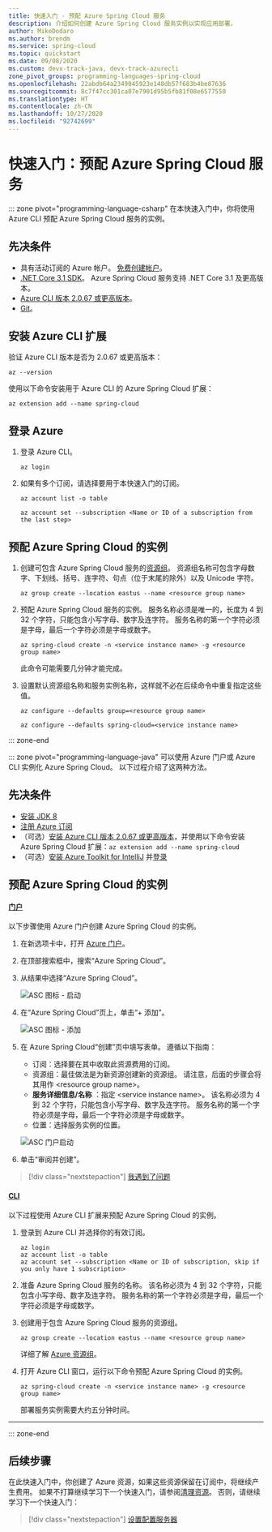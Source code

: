 ```yaml
---
title: 快速入门 - 预配 Azure Spring Cloud 服务
description: 介绍如何创建 Azure Spring Cloud 服务实例以实现应用部署。
author: MikeDodaro
ms.author: brendm
ms.service: spring-cloud
ms.topic: quickstart
ms.date: 09/08/2020
ms.custom: devx-track-java, devx-track-azurecli
zone_pivot_groups: programming-languages-spring-cloud
ms.openlocfilehash: 22abdb64a2349045923e148db57f683b4be87636
ms.sourcegitcommit: 8c7f47cc301ca07e7901d95b5fb81f08e6577550
ms.translationtype: HT
ms.contentlocale: zh-CN
ms.lasthandoff: 10/27/2020
ms.locfileid: "92742699"
---
```

# <a name="quickstart-provision-azure-spring-cloud-service"></a>快速入门：预配 Azure Spring Cloud 服务

::: zone pivot="programming-language-csharp"
在本快速入门中，你将使用 Azure CLI 预配 Azure Spring Cloud 服务的实例。

## <a name="prerequisites"></a>先决条件

* 具有活动订阅的 Azure 帐户。 [免费创建帐户](https://azure.microsoft.com/free/?WT.mc_id=A261C142F)。
* [.NET Core 3.1 SDK](https://dotnet.microsoft.com/download/dotnet-core/3.1)。 Azure Spring Cloud 服务支持 .NET Core 3.1 及更高版本。
* [Azure CLI 版本 2.0.67 或更高版本](/cli/azure/install-azure-cli?preserve-view=true&view=azure-cli-latest)。
* [Git](https://git-scm.com/)。

## <a name="install-azure-cli-extension"></a>安装 Azure CLI 扩展

验证 Azure CLI 版本是否为 2.0.67 或更高版本：

```azurecli
az --version
```

使用以下命令安装用于 Azure CLI 的 Azure Spring Cloud 扩展：

```azurecli
az extension add --name spring-cloud
```

## <a name="log-in-to-azure"></a>登录 Azure

1. 登录 Azure CLI。

    ```azurecli
    az login
    ```

1. 如果有多个订阅，请选择要用于本快速入门的订阅。

   ```azurecli
   az account list -o table
   ```

   ```azurecli
   az account set --subscription <Name or ID of a subscription from the last step>
   ```

## <a name="provision-an-instance-of-azure-spring-cloud"></a>预配 Azure Spring Cloud 的实例

1. 创建可包含 Azure Spring Cloud 服务的[资源组](../azure-resource-manager/management/overview.md)。 资源组名称可包含字母数字、下划线、括号、连字符、句点（位于末尾的除外）以及 Unicode 字符。

   ```azurecli
   az group create --location eastus --name <resource group name>
   ```

1. 预配 Azure Spring Cloud 服务的实例。 服务名称必须是唯一的，长度为 4 到 32 个字符，只能包含小写字母、数字及连字符。 服务名称的第一个字符必须是字母，最后一个字符必须是字母或数字。

    ```azurecli
    az spring-cloud create -n <service instance name> -g <resource group name>
    ```

    此命令可能需要几分钟才能完成。

1. 设置默认资源组名称和服务实例名称，这样就不必在后续命令中重复指定这些值。

   ```azurecli
   az configure --defaults group=<resource group name>
   ```

   ```azurecli
   az configure --defaults spring-cloud=<service instance name>
   ```
::: zone-end

::: zone pivot="programming-language-java"
可以使用 Azure 门户或 Azure CLI 实例化 Azure Spring Cloud。  以下过程介绍了这两种方法。
## <a name="prerequisites"></a>先决条件

* [安装 JDK 8](/java/azure/jdk/?preserve-view=true&view=azure-java-stable)
* [注册 Azure 订阅](https://azure.microsoft.com/free/)
* （可选）[安装 Azure CLI 版本 2.0.67 或更高版本](/cli/azure/install-azure-cli?preserve-view=true&view=azure-cli-latest)，并使用以下命令安装 Azure Spring Cloud 扩展：`az extension add --name spring-cloud`
* （可选）[安装 Azure Toolkit for IntelliJ](https://plugins.jetbrains.com/plugin/8053-azure-toolkit-for-intellij/) 并[登录](/azure/developer/java/toolkit-for-intellij/create-hello-world-web-app#installation-and-sign-in)

## <a name="provision-an-instance-of-azure-spring-cloud"></a>预配 Azure Spring Cloud 的实例

#### <a name="portal"></a>[门户](#tab/Azure-portal)

以下步骤使用 Azure 门户创建 Azure Spring Cloud 的实例。

1. 在新选项卡中，打开 [Azure 门户](https://ms.portal.azure.com/)。 

2. 在顶部搜索框中，搜索“Azure Spring Cloud”。

3. 从结果中选择“Azure Spring Cloud”。

    ![ASC 图标 - 启动](media/spring-cloud-quickstart-launch-app-portal/find-spring-cloud-start.png)

4. 在“Azure Spring Cloud”页上，单击“+ 添加”。

    ![ASC 图标 - 添加](media/spring-cloud-quickstart-launch-app-portal/spring-cloud-add.png)

5. 在 Azure Spring Cloud“创建”页中填写表单。  遵循以下指南：
    - 订阅：选择要在其中收取此资源费用的订阅。
    - 资源组：最佳做法是为新资源创建新的资源组。 请注意，后面的步骤会将其用作 \<resource group name\>。
    - **服务详细信息/名称** ：指定 \<service instance name\>。  该名称必须为 4 到 32 个字符，只能包含小写字母、数字及连字符。  服务名称的第一个字符必须是字母，最后一个字符必须是字母或数字。
    - 位置：选择服务实例的位置。

    ![ASC 门户启动](media/spring-cloud-quickstart-launch-app-portal/portal-start.png)

6. 单击“审阅并创建”。

> [!div class="nextstepaction"]
> [我遇到了问题](https://www.research.net/r/javae2e?tutorial=asc-cli-quickstart&step=public-endpoint)

#### <a name="cli"></a>[CLI](#tab/Azure-CLI)

以下过程使用 Azure CLI 扩展来预配 Azure Spring Cloud 的实例。

1. 登录到 Azure CLI 并选择你的有效订阅。

    ```azurecli
    az login
    az account list -o table
    az account set --subscription <Name or ID of subscription, skip if you only have 1 subscription>
    ```

1. 准备 Azure Spring Cloud 服务的名称。  该名称必须为 4 到 32 个字符，只能包含小写字母、数字及连字符。  服务名称的第一个字符必须是字母，最后一个字符必须是字母或数字。

1. 创建用于包含 Azure Spring Cloud 服务的资源组。

    ```azurecli
    az group create --location eastus --name <resource group name>
    ```

    详细了解 [Azure 资源组](../azure-resource-manager/management/overview.md)。

1. 打开 Azure CLI 窗口，运行以下命令预配 Azure Spring Cloud 的实例。

    ```azurecli
    az spring-cloud create -n <service instance name> -g <resource group name>
    ```

    部署服务实例需要大约五分钟时间。
---
::: zone-end

## <a name="next-steps"></a>后续步骤

在此快速入门中，你创建了 Azure 资源，如果这些资源保留在订阅中，将继续产生费用。 如果不打算继续学习下一个快速入门，请参阅[清理资源](spring-cloud-quickstart-logs-metrics-tracing.md#clean-up-resources)。 否则，请继续学习下一个快速入门：

> [!div class="nextstepaction"]
> [设置配置服务器](spring-cloud-quickstart-setup-config-server.md)

